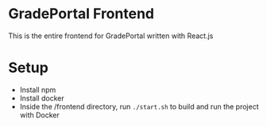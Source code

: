 # GradePortal Frontend

This is the entire frontend for GradePortal written with React.js

# Setup
- Install npm
- Install docker
- Inside the /frontend directory, run `./start.sh` to build and run the project
  with Docker
